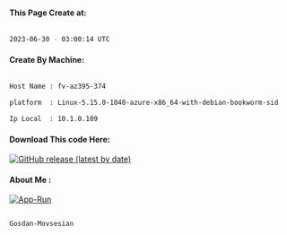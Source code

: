 
   
#### This Page Create at:

```bash

2023-06-30 - 03:00:14 UTC

```

#### Create By Machine:

```bash

Host Name : fv-az395-374

platform  : Linux-5.15.0-1040-azure-x86_64-with-debian-bookworm-sid

Ip Local  : 10.1.0.109

```
#### Download This code Here:

[![GitHub release (latest by date)](https://img.shields.io/github/v/release/Gosdan-Movsesian/Gosdan?style=for-the-badge&label=Download)](https://github.com/Gosdan-Movsesian/Gosdan/releases) 

</p> 

#### About Me :

[![App-Run](https://github.com/Gosdan-Movsesian/Gosdan/actions/workflows/App-Run.yml/badge.svg)](https://github.com/Gosdan-Movsesian/Gosdan/actions/workflows/App-Run.yml)

```bash

Gosdan-Movsesian

```

